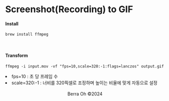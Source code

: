 # Screenshot(Recording) to GIF
 
#### Install

```
brew install ffmpeg
```

<br/>

#### Transform

```
ffmpeg -i input.mov -vf "fps=10,scale=320:-1:flags=lanczos" output.gif
```

<li>fps=10 : 초 당 프레임 수</li>
<li>scale=320:-1 : 너비를 320픽셀로 조정하며 높이는 비율에 맞게 자동으로 설정</li>

<br/>

<div align='center'>
Berra Oh ©2024
</div>